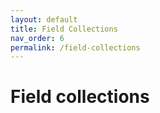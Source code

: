 ```yaml
---
layout: default
title: Field Collections 
nav_order: 6
permalink: /field-collections
---
```


# Field collections
